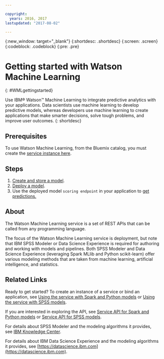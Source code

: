 ```yaml
---

copyright:
  years: 2016, 2017
lastupdated: "2017-08-02"

---
```


<!-- Common attributes used in the template are defined as follows: -->
{:new_window: target="_blank"}
{:shortdesc: .shortdesc}
{:screen: .screen}
{:codeblock: .codeblock}
{:pre: .pre}

# Getting started with Watson Machine Learning
{: #WMLgettingstarted}

Use IBM® Watson™ Machine Learning to integrate predictive analytics with your applications. Data scientists use machine learning to develop predictive models, whereas developers use machine learning to create applications that make smarter decisions, solve tough problems, and improve user outcomes.
{: shortdesc}

## Prerequisites

To use Watson Machine Learning, from the Bluemix catalog, you must create the [service instance here](https://console.bluemix.net/catalog/services/ibm-watson-machine-learning/).

## Steps

1. [Create and store a model](pm_custom_models.html).
2. [Deploy a  model](pm_service_api_spark_online.html).
3. Use the deployed model ```scoring endpoint``` in your application to [get predictions.](pm_service_api_spark_building.html)

## About

The Watson Machine Learning service is a set of REST APIs that can be
called from any programming language.

The focus of the Watson Machine Learning service is deployment, but note
that IBM SPSS Modeler or Data Science Experience is required for
authoring and working with models and pipelines. Both SPSS
Modeler and Data Science Experience (leveraging Spark MLlib and Python scikit-learn) offer various modeling methods that are taken from machine
learning, artificial intelligence, and statistics.

## Related Links

Ready to get started? To create an instance of a service or bind
an application, see [Using the service with Spark and Python models](using_pm_service_dsx.html) or
[Using the service with SPSS models](using_pm_service.html).

If you are interested in exploring the API, see [Service API for Spark and Python models](pm_service_api_spark.html) or [Service
API for SPSS models](pm_service_api_spss.html).

For details about SPSS Modeler and the modeling algorithms it
provides, see [IBM Knowledge Center](https://www.ibm.com/support/knowledgecenter/SS3RA7).

For details about IBM Data Science Experience and the modeling
algorithms it provides, see [https://datascience.ibm.com](https://datascience.ibm.com).
